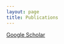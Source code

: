 ```yaml
---
layout: page
title: Publications
---
```


[Google Scholar](https://scholar.google.com/citations?user=ihRIXQUAAAAJ&hl=en&oi=ao)

